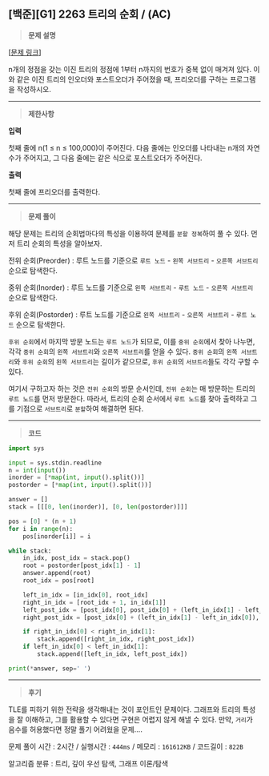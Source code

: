 
[백준][G1] 2263 트리의 순회 / (AC)
---
> **문제 설명**
> 

[[문제 링크](https://www.acmicpc.net/problem/2263)]

n개의 정점을 갖는 이진 트리의 정점에 1부터 n까지의 번호가 중복 없이 매겨져 있다. 이와 같은 이진 트리의 인오더와 포스트오더가 주어졌을 때, 프리오더를 구하는 프로그램을 작성하시오.


---

> **제한사항**
> 

**입력**

첫째 줄에 n(1 ≤ n ≤ 100,000)이 주어진다. 다음 줄에는 인오더를 나타내는 n개의 자연수가 주어지고, 그 다음 줄에는 같은 식으로 포스트오더가 주어진다.

**출력**

첫째 줄에 프리오더를 출력한다.



---

> **문제 풀이**

해당 문제는 트리의 순회법마다의 특성을 이용하여 문제를 `분할 정복`하여 풀 수 있다. 먼저 트리 순회의 특성을 알아보자.

전위 순회(Preorder) : 루트 노드를 기준으로 `루트 노드` - `왼쪽 서브트리` - `오른쪽 서브트리` 순으로 탐색한다.

중위 순회(Inorder) : 루트 노드를 기준으로 `왼쪽 서브트리` - `루트 노드` - `오른쪽 서브트리` 순으로 탐색한다.

후위 순회(Postorder) : 루트 노드를 기준으로 `왼쪽 서브트리` - `오른쪽 서브트리` - `루트 노드` 순으로 탐색한다.

`후위 순회`에서 마지막 방문 노드는 `루트 노드`가 되므로, 이를 `중위 순회`에서 찾아 나누면, 각각 `중위 순회`의 `왼쪽 서브트리`와 `오른쪽 서브트리`를 얻을 수 있다. `중위 순회`의 `왼쪽 서브트리`와 `후위 순회`의 `왼쪽 서브트리`는 길이가 같으므로, `후위 순회`의 `서브트리`들도 각각 구할 수 있다.

여기서 구하고자 하는 것은 `전위 순회`의 방문 순서인데, `전위 순회`는 매 방문하는 트리의 `루트 노드`를 먼저 방문한다. 따라서, 트리의 순회 순서에서 `루트 노드`를 찾아 출력하고 그를 기점으로 `서브트리`로 `분할`하여 해결하면 된다.




---

> **코드**
> 

```python
import sys

input = sys.stdin.readline
n = int(input())
inorder = [*map(int, input().split())]
postorder = [*map(int, input().split())]

answer = []
stack = [[[0, len(inorder)], [0, len(postorder)]]]

pos = [0] * (n + 1)
for i in range(n):
    pos[inorder[i]] = i

while stack:
    in_idx, post_idx = stack.pop()
    root = postorder[post_idx[1] - 1]
    answer.append(root)
    root_idx = pos[root]

    left_in_idx = [in_idx[0], root_idx]
    right_in_idx = [root_idx + 1, in_idx[1]]
    left_post_idx = [post_idx[0], post_idx[0] + (left_in_idx[1] - left_in_idx[0])]
    right_post_idx = [post_idx[0] + (left_in_idx[1] - left_in_idx[0]), post_idx[1] - 1]

    if right_in_idx[0] < right_in_idx[1]:
        stack.append([right_in_idx, right_post_idx])
    if left_in_idx[0] < left_in_idx[1]:
        stack.append([left_in_idx, left_post_idx])

print(*answer, sep=' ')
```

---

> **후기**

TLE를 피하기 위한 전략을 생각해내는 것이 포인트인 문제이다. 그래프와 트리의 특성을 잘 이해하고, 그를 활용할 수 있다면 구현은 어렵지 않게 해낼 수 있다. 만약, `거리`가 음수를 허용했다면 정말 풀기 어려웠을 문제....

문제 풀이 시간 : 2시간 / 실행시간 : `444ms` / 메모리 : `161612KB` / 코드길이 : `822B`

알고리즘 분류 : 트리, 깊이 우선 탐색, 그래프 이론/탐색